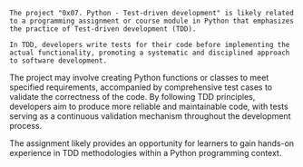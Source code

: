 	The project "0x07. Python - Test-driven development" is likely related to a programming assignment or course module in Python that emphasizes the practice of Test-driven development (TDD). 

	In TDD, developers write tests for their code before implementing the actual functionality, promoting a systematic and disciplined approach to software development. 

The project may involve creating Python functions or classes to meet specified requirements, accompanied by comprehensive test cases to validate the correctness of the code. By following TDD principles, developers aim to produce more reliable and maintainable code, with tests serving as a continuous validation mechanism throughout the development process. 

The assignment likely provides an opportunity for learners to gain hands-on experience in TDD methodologies within a Python programming context.
